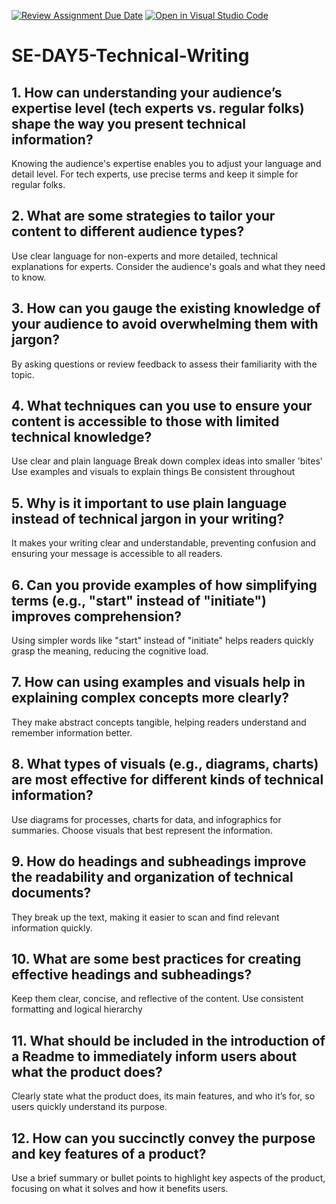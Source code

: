 [![Review Assignment Due Date](https://classroom.github.com/assets/deadline-readme-button-22041afd0340ce965d47ae6ef1cefeee28c7c493a6346c4f15d667ab976d596c.svg)](https://classroom.github.com/a/zsAR-pyY)
[![Open in Visual Studio Code](https://classroom.github.com/assets/open-in-vscode-2e0aaae1b6195c2367325f4f02e2d04e9abb55f0b24a779b69b11b9e10269abc.svg)](https://classroom.github.com/online_ide?assignment_repo_id=15703126&assignment_repo_type=AssignmentRepo)
# SE-DAY5-Technical-Writing
## 1. How can understanding your audience’s expertise level (tech experts vs. regular folks) shape the way you present technical information?
  Knowing the audience's expertise enables you to adjust your language and detail level. For tech experts, use precise terms and keep it simple for regular folks.
## 2. What are some strategies to tailor your content to different audience types?
Use clear language for non-experts and more detailed, technical explanations for experts. Consider the audience's goals and what they need to know.

## 3. How can you gauge the existing knowledge of your audience to avoid overwhelming them with jargon?
  By asking questions or review feedback to assess their familiarity with the topic. 
  
## 4. What techniques can you use to ensure your content is accessible to those with limited technical knowledge?
  Use clear and plain language
  Break down complex ideas into smaller 'bites'
  Use examples and visuals to explain things
  Be consistent throughout

## 5. Why is it important to use plain language instead of technical jargon in your writing?
   It makes your writing clear and understandable, preventing confusion and ensuring your message is accessible to all readers.

## 6. Can you provide examples of how simplifying terms (e.g., "start" instead of "initiate") improves comprehension?
  Using simpler words like "start" instead of "initiate" helps readers quickly grasp the meaning, reducing the cognitive load.

## 7. How can using examples and visuals help in explaining complex concepts more clearly?
  They make abstract concepts tangible, helping readers understand and remember information better.

## 8. What types of visuals (e.g., diagrams, charts) are most effective for different kinds of technical information?
  Use diagrams for processes, charts for data, and infographics for summaries. Choose visuals that best represent the information.

## 9. How do headings and subheadings improve the readability and organization of technical documents?
  They break up the text, making it easier to scan and find relevant information quickly.

## 10. What are some best practices for creating effective headings and subheadings?
  Keep them clear, concise, and reflective of the content. Use consistent formatting and logical hierarchy

## 11. What should be included in the introduction of a Readme to immediately inform users about what the product does?
  Clearly state what the product does, its main features, and who it’s for, so users quickly understand its purpose.

## 12. How can you succinctly convey the purpose and key features of a product?
  Use a brief summary or bullet points to highlight key aspects of the product, focusing on what it solves and how it benefits users.

